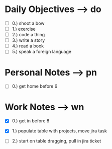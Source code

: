 # Daily Objectives --> do
- [ ] 0.) shoot a bow
- [ ] 1.) exercise
- [ ] 2.) code a thing
- [ ] 3.) write a story
- [ ] 4.) read a book
- [ ] 5.) speak a foreign language

# Personal Notes --> pn
- [ ] 0.) get home before 6

# Work Notes --> wn
- [x] 0.) get in before 8
- [x] 1.) populate table with projects, move jira task
- [ ] 2.) start on table dragging, pull in jira ticket

